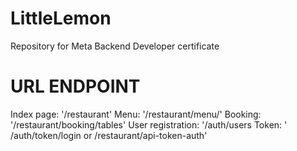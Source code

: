 # LittleLemon
Repository for Meta Backend Developer certificate


# URL ENDPOINT
Index page:         '/restaurant'
Menu:               '/restaurant/menu/'
Booking:             '/restaurant/booking/tables'
User registration:  '/auth/users 
Token:             ' /auth/token/login   or /restaurant/api-token-auth'
